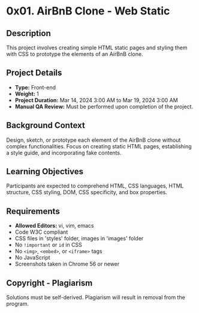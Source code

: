 # 0x01. AirBnB Clone - Web Static

## Description
This project involves creating simple HTML static pages and styling them with CSS to prototype the elements of an AirBnB clone. 

## Project Details
- **Type:** Front-end
- **Weight:** 1
- **Project Duration:** Mar 14, 2024 3:00 AM to Mar 19, 2024 3:00 AM
- **Manual QA Review:** Must be performed upon completion of the project.

## Background Context
Design, sketch, or prototype each element of the AirBnB clone without complex functionalities. Focus on creating static HTML pages, establishing a style guide, and incorporating fake contents.

## Learning Objectives
Participants are expected to comprehend HTML, CSS languages, HTML structure, CSS styling, DOM, CSS specificity, and box properties.

## Requirements
- **Allowed Editors:** vi, vim, emacs
- Code W3C compliant
- CSS files in 'styles' folder, images in 'images' folder
- No `!important` or `id` in CSS
- No `<img>`, `<embed>`, or `<iframe>` tags
- No JavaScript
- Screenshots taken in Chrome 56 or newer

## Copyright - Plagiarism
Solutions must be self-derived. Plagiarism will result in removal from the program.

